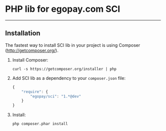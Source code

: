 PHP lib for egopay.com SCI
==========================
--------------------------

## Installation

The fastest way to install SCI lib in your project is using Composer (http://getcomposer.org/).

1. Install Composer:

    ```
    curl -s https://getcomposer.org/installer | php
    ```

1. Add SCI lib as a dependency to your `composer.json` file:

    ```js
    {
        "require": {
            "egopay/sci": "1.*@dev"
        }
    }
    ```

1. Install:

    ```
    php composer.phar install
    ```